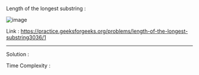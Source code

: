 Length of the longest substring :

![image](https://user-images.githubusercontent.com/23376002/180761001-c2dae490-c6df-44bb-ac6c-5364a97b4ee6.png)


Link : https://practice.geeksforgeeks.org/problems/length-of-the-longest-substring3036/1


------------------------------------------------------------------------------------------------------------------------------------------------------


Solution :

Time Complexity :


